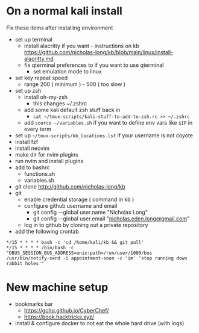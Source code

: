 # On a normal kali install
Fix these items after installing environment
- set up terminal
  - install alacritty if you want - instructions on kb https://github.com/nicholas-long/kb/blob/main/linux/install-alacritty.md
  - fix qterminal preferences to if you want to use qterminal
    - set emulation mode to linux
- set key repeat speed
  - range 200 ( minimum ) - 500 ( too slow )
- set up zsh
  - install oh-my-zsh 
    - this changes ~/.zshrc
  - add some kali default zsh stuff back in
    - `cat ~/tmux-scripts/kali-stuff-to-add-to-zsh.rc >> ~/.zshrc`
  - add `source ~/variables.sh` if you want to define env vars like `$IP` in every term
- set up `~/tmux-scripts/kb_locations.lst` if your username is not coyote 
- install fzf
- install neovim
- make dir for nvim plugins
- run nvim and install plugins
- add to bashrc
  - functions.sh
  - variables.sh
- git clone http://github.com/nicholas-long/kb
- git
  - enable credential storage ( command in kb )
  - configure github username and email
    - git config --global user.name "Nicholas Long"
    - git config --global user.email "nicholas.eden.long@gmail.com"
  - log in to github by cloning out a private repository 
- add the following crontab
```crontab
*/15 * * * * bash -c 'cd /home/kali/kb && git pull'
*/15 * * * * /bin/bash -c "DBUS_SESSION_BUS_ADDRESS=unix:path=/run/user/1000/bus /usr/bin/notify-send -i appointment-soon -c 'im' 'stop running down rabbit holes'"
```

# New machine setup
- bookmarks bar
  - https://gchq.github.io/CyberChef/
  - https://book.hacktricks.xyz/
- install & configure docker to not eat the whole hard drive (with logs)
